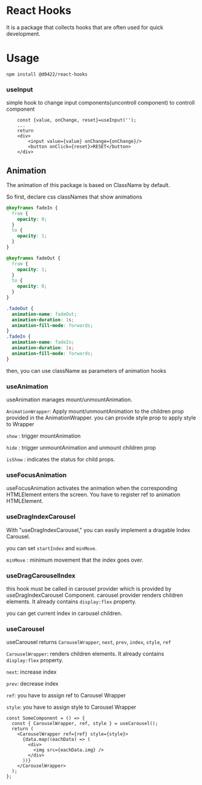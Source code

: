 # React Hooks

It is a package that collects hooks that are often used for quick development.

# Usage

```
npm install @d0422/react-hooks
```

### useInput

simple hook to change input components(uncontroll component) to controll component

```tsx
    const {value, onChange, reset}=useInput('');
    ...
    return
    <div>
        <input value={value} onChange={onChange}/>
        <button onClick={reset}>RESET</button>
    </div>
```

## Animation

The animation of this package is based on ClassName by default.

So first, declare css classNames that show animations

```css
@keyframes fadeIn {
  from {
    opacity: 0;
  }
  to {
    opacity: 1;
  }
}

@keyframes fadeOut {
  from {
    opacity: 1;
  }
  to {
    opacity: 0;
  }
}

.fadeOut {
  animation-name: fadeOut;
  animation-duration: 1s;
  animation-fill-mode: forwards;
}
.fadeIn {
  animation-name: fadeIn;
  animation-duration: 1s;
  animation-fill-mode: forwards;
}
```

then, you can use className as parameters of animation hooks

### useAnimation

useAnimation manages mount/unmountAnimation.

`AnimationWrapper`: Apply mount/unmountAnimation to the children prop provided in the AnimationWrapper. you can provide style prop to apply style to Wrapper

`show` : trigger mountAnimation

`hide` : trigger unmountAnimation and unmount children prop

`isShow` : indicates the status for child props.

### useFocusAnimation

useFocusAnimation activates the animation when the corresponding HTMLElement enters the screen.
You have to register ref to animation HTMLElement.

### useDragIndexCarousel

With "useDragIndexCarousel," you can easily implement a dragable Index Carousel.

you can set `startIndex` and `minMove`.

`minMove` : minimum movement that the index goes over.

### useDragCarouselIndex

this hook must be called in carousel provider which is provided by useDragIndexCarousel Component.
carousel provider renders children elements. It already contains `display:flex` property.

you can get current index in carousel children.

### useCarousel

useCarousel returns `CarouselWrapper`, `next`, `prev`, `index`, `style`, `ref`

`CarouselWrapper`: renders children elements. It already contains `display:flex` property.

`next`: increase index

`prev`: decrease index

`ref`: you have to assign ref to Carousel Wrapper

`style`: you have to assign style to Carousel Wrapper

```tsx
const SomeComponent = () => {
  const { CarouselWrapper, ref, style } = useCarousel();
  return (
    <CarouselWrapper ref={ref} style={style}>
      {data.map((eachData) => (
        <div>
          <img src={eachData.img} />
        </div>
      ))}
    </CarouselWrapper>
  );
};
```

